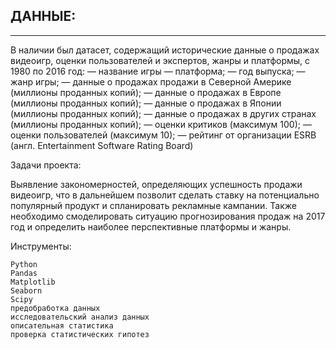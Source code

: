 
## ДАННЫЕ:
---
В наличии был датасет, содержащий исторические данные о продажах видеоигр, оценки пользователей и экспертов, жанры и платформы, с 1980 по 2016 год:
    — название игры
    — платформа;
    — год выпуска;
    — жанр игры;
    — данные о продажах продажи в Северной Америке (миллионы проданных копий);
    — данные о продажах в Европе (миллионы проданных копий);
    — данные о продажах в Японии (миллионы проданных копий);
    — данные о продажах в других странах (миллионы проданных копий);
    — оценки критиков (максимум 100);
    — оценки пользователей (максимум 10);
    — рейтинг от организации ESRB (англ. Entertainment Software Rating Board)

Задачи проекта:

Выявление закономерностей, определяющих успешность продажи видеоигр, что в дальнейшем позволит сделать ставку на потенциально популярный продукт и спланировать рекламные кампании.
Также необходимо смоделировать ситуацию прогнозирования продаж на 2017 год и определить наиболее перспективные платформы и жанры.

Инструменты:

    Python
    Pandas
    Matplotlib
    Seaborn
    Scipy
    предобработка данных
    исследовательский анализ данных
    описательная статистика
    проверка статистических гипотез
